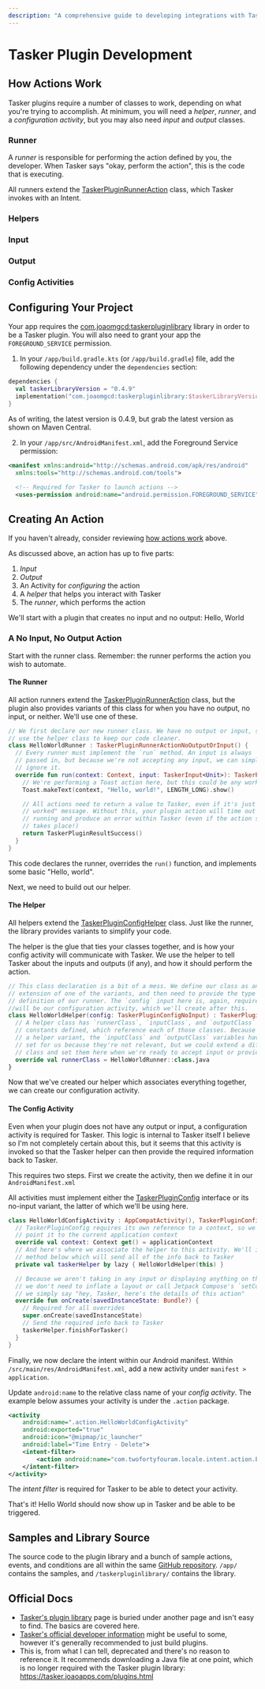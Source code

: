```yaml
---
description: "A comprehensive guide to developing integrations with Tasker"
---
```


# Tasker Plugin Development

## How Actions Work

Tasker plugins require a number of classes to work, depending on what you're
trying to accomplish. At minimum, you will need a _helper_, _runner_, and a
_configuration activity_, but you may also need _input_ and _output_ classes.

### Runner

A _runner_ is responsible for performing the action defined by you, the
developer. When Tasker says "okay, perform the action", this is the code that is
executing.

All runners extend the
[TaskerPluginRunnerAction](https://github.com/joaomgcd/TaskerPluginSample/blob/master/taskerpluginlibrary/src/main/java/com/joaomgcd/taskerpluginlibrary/action/TaskerPluginRunnerAction.kt)
class, which Tasker invokes with an Intent.

### Helpers

### Input

### Output

### Config Activities

## Configuring Your Project

Your app requires the
[com.joaomgcd:taskerpluginlibrary](https://mvnrepository.com/artifact/com.joaomgcd/taskerpluginlibrary)
library in order to be a Tasker plugin. You will also need to grant your app the
`FOREGROUND_SERVICE` permission.

1. In your `/app/build.gradle.kts` (or `/app/build.gradle`) file, add the
   following dependency under the `dependencies` section:

```kotlin
dependencies {
  val taskerLibraryVersion = "0.4.9"
  implementation("com.joaomgcd:taskerpluginlibrary:$taskerLibraryVersion")
}
```

As of writing, the latest version is 0.4.9, but grab the latest version as shown
on Maven Central.

2. In your `/app/src/AndroidManifest.xml`, add the Foreground Service
   permission:

```xml
<manifest xmlns:android="http://schemas.android.com/apk/res/android"
  xmlns:tools="http://schemas.android.com/tools">

  <!-- Required for Tasker to launch actions -->
  <uses-permission android:name="android.permission.FOREGROUND_SERVICE" />
```

## Creating An Action

If you haven't already, consider reviewing [how actions work](#how-actions-work)
above.

As discussed above, an action has up to five parts:

1. _Input_
2. _Output_
3. An Activity for _configuring_ the action
4. A _helper_ that helps you interact with Tasker
5. The _runner_, which performs the action

We'll start with a plugin that creates no input and no output: Hello, World

### A No Input, No Output Action

Start with the runner class. Remember: the runner performs the action you wish
to automate.

#### The Runner

All action runners extend the
[TaskerPluginRunnerAction](https://github.com/joaomgcd/TaskerPluginSample/blob/master/taskerpluginlibrary/src/main/java/com/joaomgcd/taskerpluginlibrary/action/TaskerPluginRunnerAction.kt)
class, but the plugin also provides variants of this class for when you have no
output, no input, or neither. We'll use one of these.

```kotlin
// We first declare our new runner class. We have no output or input, so we
// use the helper class to keep our code cleaner.
class HelloWorldRunner : TaskerPluginRunnerActionNoOutputOrInput() {
  // Every runner must implement the `run` method. An input is always
  // passed in, but because we're not accepting any input, we can simply
  // ignore it.
  override fun run(context: Context, input: TaskerInput<Unit>): TaskerPluginResult<Unit> {
    // We're performing a Toast action here, but this could be any work you want
    Toast.makeText(context, "Hello, world!", LENGTH_LONG).show()

    // All actions need to return a value to Tasker, even if it's just a "this
    // worked" message. Without this, your plugin action will time out when
    // running and produce an error within Tasker (even if the action still
    // takes place!)
    return TaskerPluginResultSuccess()
  }
}
```

This code declares the runner, overrides the `run()` function, and implements
some basic "Hello, world".

Next, we need to build out our helper.

#### The Helper

All helpers extend the
[TaskerPluginConfigHelper](https://github.com/joaomgcd/TaskerPluginSample/blob/master/taskerpluginlibrary/src/main/java/com/joaomgcd/taskerpluginlibrary/config/TaskerPluginConfigHelper.kt)
class. Just like the runner, the library provides variants to simplify your
code.

The helper is the glue that ties your classes together, and is how your config
activity will communicate with Tasker. We use the helper to tell Tasker about
the inputs and outputs (if any), and how it should perform the action.

```kotlin
// This class declaration is a bit of a mess. We define our class as an
// extension of one of the variants, and then need to provide the type
// definition of our runner. The `config` input here is, again, required. This
//will be our configuration activity, which we'll create after this.
class HelloWorldHelper(config: TaskerPluginConfigNoInput) : TaskerPluginConfigHelperNoOutputOrInput<HelloWorldRunner>(config) {
  // A helper class has `runnerClass`, `inputClass`, and `outputClass`
  // constants defined, which reference each of those classes. Because we used
  // a helper variant, the `inputClass` and `outputClass` variables have been
  // set for us because they're not relevant, but we could extend a different
  // class and set them here when we're ready to accept input or provide output.
  override val runnerClass = HelloWorldRunner::class.java
}
```

Now that we've created our helper which associates everything together, we can
create our configuration activity.

#### The Config Activity

Even when your plugin does not have any output or input, a configuration
activity is required for Tasker. This logic is internal to Tasker itself I
believe so I'm not completely certain about this, but it seems that this
activity is invoked so that the Tasker helper can then provide the required
information back to Tasker.

This requires two steps. First we create the activity, then we define it in our
`AndroidManifest.xml`

All activities must implement either the
[TaskerPluginConfig](https://github.com/joaomgcd/TaskerPluginSample/blob/master/taskerpluginlibrary/src/main/java/com/joaomgcd/taskerpluginlibrary/config/TaskerPluginConfig.kt)
interface or its no-input variant, the latter of which we'll be using here.

```kotlin
class HelloWorldConfigActivity : AppCompatActivity(), TaskerPluginConfigNoInput {
  // TaskerPluginConfig requires its own reference to a context, so we simply
  // point it to the current application context
  override val context: Context get() = applicationContext
  // And here's where we associate the helper to this activity. We'll invoke a
  // method below which will send all of the info back to Tasker
  private val taskerHelper by lazy { HelloWorldHelper(this) }

  // Because we aren't taking in any input or displaying anything on the screen,
  // we don't need to inflate a layout or call Jetpack Compose's `setContent`;
  // we simply say "hey, Tasker, here's the details of this action"
  override fun onCreate(savedInstanceState: Bundle?) {
    // Required for all overrides
    super.onCreate(savedInstanceState)
    // Send the required info back to Tasker
    taskerHelper.finishForTasker()
  }
}
```

Finally, we now declare the intent within our Android manifest. Within
`/src/main/res/AndroidManifest.xml`, add a new activity under
`manifest > application`.

Update `android:name` to the relative class name of your _config activity_. The
example below assumes your activity is under the `.action` package.

```xml
<activity
    android:name=".action.HelloWorldConfigActivity"
    android:exported="true"
    android:icon="@mipmap/ic_launcher"
    android:label="Time Entry - Delete">
    <intent-filter>
        <action android:name="com.twofortyfouram.locale.intent.action.EDIT_SETTING" />
    </intent-filter>
</activity>

```

The _intent filter_ is required for Tasker to be able to detect your activity.

That's it! Hello World should now show up in Tasker and be able to be triggered.

## Samples and Library Source

The source code to the plugin library and a bunch of sample actions, events, and
conditions are all within the same
[GitHub repository](https://github.com/joaomgcd/TaskerPluginSample). `/app/`
contains the samples, and `/taskerpluginlibrary/` contains the library.

## Official Docs

- [Tasker's plugin library](https://tasker.joaoapps.com/pluginslibrary.html)
  page is buried under another page and isn't easy to find. The basics are
  covered here.
- [Tasker's official developer information](https://tasker.joaoapps.com/developers.html)
  might be useful to some, however it's generally recommended to just build
  plugins.
- This is, from what I can tell, deprecated and there's no reason to reference
  it. It recommends downloading a Java file at one point, which is no longer
  required with the Tasker plugin library:
  https://tasker.joaoapps.com/plugins.html
